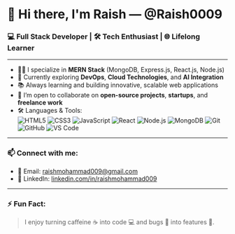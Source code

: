 # 👋 Hi there, I'm Raish — @Raish0009

### 💻 Full Stack Developer | 🛠️ Tech Enthusiast | 🌐 Lifelong Learner

---

- 👨‍💻 I specialize in **MERN Stack** (MongoDB, Express.js, React.js, Node.js)
- 🚀 Currently exploring **DevOps**, **Cloud Technologies**, and **AI Integration**
- 📚 Always learning and building innovative, scalable web applications
- 🤝 I’m open to collaborate on **open-source projects**, **startups**, and **freelance work**
- 🛠️ Languages & Tools:  
  ![HTML5](https://img.shields.io/badge/HTML5-E34F26?style=flat&logo=html5&logoColor=white)
  ![CSS3](https://img.shields.io/badge/CSS3-1572B6?style=flat&logo=css3&logoColor=white)
  ![JavaScript](https://img.shields.io/badge/JavaScript-F7DF1E?style=flat&logo=javascript&logoColor=black)
  ![React](https://img.shields.io/badge/React-20232A?style=flat&logo=react&logoColor=61DAFB)
  ![Node.js](https://img.shields.io/badge/Node.js-339933?style=flat&logo=nodedotjs&logoColor=white)
  ![MongoDB](https://img.shields.io/badge/MongoDB-4EA94B?style=flat&logo=mongodb&logoColor=white)
  ![Git](https://img.shields.io/badge/Git-F05032?style=flat&logo=git&logoColor=white)
  ![GitHub](https://img.shields.io/badge/GitHub-100000?style=flat&logo=github&logoColor=white)
  ![VS Code](https://img.shields.io/badge/VS%20Code-007ACC?style=flat&logo=visual-studio-code&logoColor=white)

---

### 📫 Connect with me:
- 📧 Email: [raishmohammad009@gmail.com](mailto:raishmohammad009@gmail.com)
- 💼 LinkedIn: [linkedin.com/in/raishmohammad009](www.linkedin.com/in/raishmohammad009)

---

### ⚡ Fun Fact:
> I enjoy turning caffeine ☕ into code 💻 and bugs 🐞 into features 🚀.

